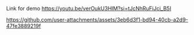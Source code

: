 Link for demo
https://youtu.be/verOukU3HIM?si=tJcNhRuFiJci_B5I



https://github.com/user-attachments/assets/3eb6d3f1-bd94-40cb-a2d9-47fe3889219f

